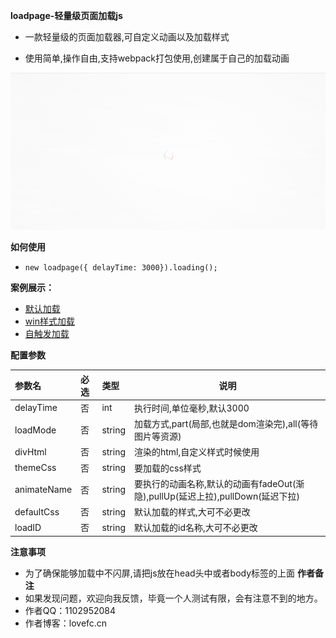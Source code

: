 **loadpage-轻量级页面加载js**

- 一款轻量级的页面加载器,可自定义动画以及加载样式

- 使用简单,操作自由,支持webpack打包使用,创建属于自己的加载动画

![演示动画](./demo.gif)

**如何使用** 
- `new loadpage({ delayTime: 3000}).loading();`

**案例展示：** 

* [默认加载](https://loadpage.lovefc.cn/test/index.html)
* [win样式加载](https://loadpage.lovefc.cn/test/win.html)
* [自触发加载](https://loadpage.lovefc.cn/test/custom.html)

**配置参数** 

|参数名|必选|类型|说明|
|:----    |:---|:----- |-----   |
| delayTime | 否  |int | 执行时间,单位毫秒,默认3000   |
| loadMode  | 否  |string | 加载方式,part(局部,也就是dom渲染完),all(等待图片等资源)   |
| divHtml | 否  | string | 渲染的html,自定义样式时候使用   |
| themeCss | 否  | string | 要加载的css样式   |
| animateName | 否  | string | 要执行的动画名称,默认的动画有fadeOut(渐隐),pullUp(延迟上拉),pullDown(延迟下拉)   |
| defaultCss | 否  | string | 默认加载的样式,大可不必更改   |
| loadID | 否  | string | 默认加载的id名称,大可不必更改   |
**注意事项**
- 为了确保能够加载中不闪屏,请把js放在head头中或者body标签的上面
**作者备注**
- 如果发现问题，欢迎向我反馈，毕竟一个人测试有限，会有注意不到的地方。
- 作者QQ：1102952084
- 作者博客：lovefc.cn














